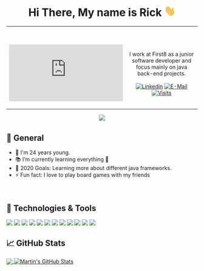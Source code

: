 <h1 align="center">Hi There, My name is Rick <img src="https://raw.githubusercontent.com/RickvanBerlo/RickvanBerlo/master/wave.gif" width="30px"></h1>
<table width="100%"> 
  <tr>
  <td width="50%">
      
&nbsp; <br><div> [![Spotify](https://novatorem.rickvanberlo.vercel.app/api/spotify.py)](https://open.spotify.com/user/omnitenebris)</div>

  </td>
  <td width="50%">

<br><p align="center">I work at First8 as a junior software developer and focus mainly on java back-end projects.
            <br><br>
            [![Linkedin](https://img.shields.io/badge/linked-in-100?style=flat-square&logo=linkedin&logoColor=white&color=blue)](https://www.linkedin.com/in/rick-van-berlo/)
            [![E-Mail](https://img.shields.io/badge/email-reveal-2a8?style=flat-square&logo=gmail&logoColor=white)](https://mailhide.io/e/9xfzZ)
            [![Visits](https://badges.pufler.dev/visits/RickvanBerlo/Mercury?logo=GitHub&label=github%20visits&color=336699&logoColor=white&style=flat-square)](https://github.com/RickvanBerlo/Mercury)
        </p>
    </td>
</table>

<div align="center">
    <a href="https://rickvanberlo.nl/" title="Go to personal website">
        <img src="https://img.shields.io/website?label=personal_page&style=for-the-badge&url=https://rickvanberlo.nl/" width="200"/>
    </a>
</div>


## 🔭 General

- 👴 I'm 24 years young.
- 📚 I’m currently learning everything 🤣
- 🥅 2020 Goals: Learning more about different java frameworks.
- ⚡ Fun fact: I love to play board games with my friends

<br/>

## 🔧 Technologies & Tools
![](https://img.shields.io/badge/OS-Linux-informational?style=flat&logo=linux&logoColor=white&color=2bbc8a)
![](https://img.shields.io/badge/OS-Windows-informational?style=flat&logo=windows&logoColor=white&color=2bbc8a)
![](https://img.shields.io/badge/Editor-IntelliJ_IDEA-informational?style=flat&logo=intellij-idea&logoColor=white&color=2bbc8a)
![](https://img.shields.io/badge/Editor-VSCode-informational?style=flat&logo=visual-studio-code&logoColor=white&color=2bbc8a)
![](https://img.shields.io/badge/Code-JavaScript-informational?style=flat&logo=javascript&logoColor=white&color=2bbc8a)
![](https://img.shields.io/badge/Code-Java-informational?style=flat&logo=java&logoColor=white&color=2bbc8a)
![](https://img.shields.io/badge/Tools-React-informational?style=flat&logo=react&logoColor=white&color=2bbc8a)
![](https://img.shields.io/badge/Shell-Bash-informational?style=flat&logo=gnu-bash&logoColor=white&color=2bbc8a)
![](https://img.shields.io/badge/Tools-PostgreSQL-informational?style=flat&logo=postgresql&logoColor=white&color=2bbc8a)
![](https://img.shields.io/badge/Tools-Docker-informational?style=flat&logo=docker&logoColor=white&color=2bbc8a)
![](https://img.shields.io/badge/Tools-Kubernetes-informational?style=flat&logo=kubernetes&logoColor=white&color=2bbc8a)
![](https://img.shields.io/badge/Tools-Red_Hat_OpenShift-informational?style=flat&logo=red-hat-open-shift&logoColor=white&color=2bbc8a)


## &#x1f4c8; GitHub Stats

<a href="https://github.com/MartinHeinz/MartinHeinz">
  <img align="center" src="https://github-readme-stats.vercel.app/api/top-langs/?username=MartinHeinz&hide=java,html&title_color=24292e&text_color=#24292e&icon_color=2bbc8a&bg_color=1d1f21" />
</a>
<a href="https://github.com/MartinHeinz/MartinHeinz">
  <img align="center" src="https://github-readme-stats.vercel.app/api?username=MartinHeinz&show_icons=true&line_height=27&count_private=true&title_color=24292e&text_color=24292e&icon_color=24292e&bg_color=#e1e4e8" alt="Martin's GitHub Stats" />
</a>
